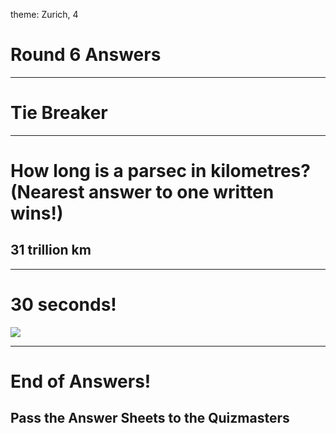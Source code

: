 theme: Zurich, 4

# Round 6 Answers

---

# Tie Breaker



---

# How long is a parsec in kilometres? (Nearest answer to one written wins!)

## 31 trillion km

---

# 30 seconds!
![](https://youtu.be/49UakIHb1yI?t=6s)





---

# End of Answers!

## Pass the Answer Sheets to the Quizmasters


